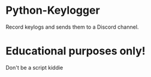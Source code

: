 # Python-Keylogger
Record keylogs and sends them to a Discord channel.

# Educational purposes only! 
Don't be a script kiddie
